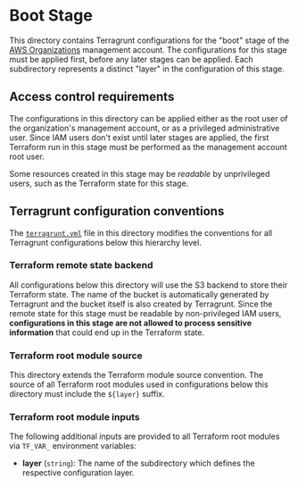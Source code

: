 # Boot Stage

This directory contains Terragrunt configurations for the "boot" stage of the
[AWS Organizations](https://aws.amazon.com/organizations/) management account.
The configurations for this stage must be applied first, before any later stages
can be applied. Each subdirectory represents a distinct "layer" in the
configuration of this stage.

## Access control requirements

The configurations in this directory can be applied either as the root user of
the organization's management account, or as a privileged administrative user.
Since IAM users don't exist until later stages are applied, the first Terraform
run in this stage must be performed as the management account root user.

Some resources created in this stage may be _readable_ by unprivileged users,
such as the Terraform state for this stage.

## Terragrunt configuration conventions

The [`terragrunt.yml`](terragrunt.yml) file in this directory modifies the
conventions for all Terragrunt configurations below this hierarchy level.

### Terraform remote state backend

All configurations below this directory will use the S3 backend to store their
Terraform state. The name of the bucket is automatically generated by Terragrunt
and the bucket itself is also created by Terragrunt. Since the remote state for
this stage must be readable by non-privileged IAM users, **configurations in
this stage are not allowed to process sensitive information** that could end up
in the Terraform state.

### Terraform root module source

This directory extends the Terraform module source convention. The source of all
Terraform root modules used in configurations below this directory must include
the `${layer}` suffix.

### Terraform root module inputs

The following additional inputs are provided to all Terraform root modules via
`TF_VAR_` environment variables:

- **layer** (`string`): The name of the subdirectory which defines the
  respective configuration layer.
